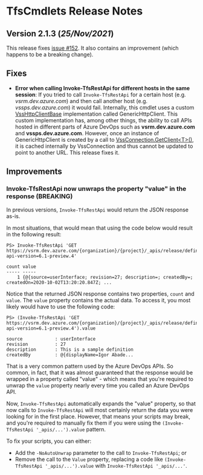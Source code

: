 # TfsCmdlets Release Notes

## Version 2.1.3 (_25/Nov/2021_)

This release fixes [issue #152](https://github.com/igoravl/TfsCmdlets/issues/152). It also contains an improvement (which happens to be a breaking change).

## Fixes

- **Error when calling Invoke-TfsRestApi for different hosts in the same session**: If you tried to call `Invoke-TfsRestApi` for a certain host (e.g. _vsrm.dev.azure.com_) and then call another host (e.g. _vssps.dev.azure.com_) it would fail. Internally, this cmdlet uses a custom [VssHttpClientBase](https://docs.microsoft.com/en-us/previous-versions/dn245567(v=vs.120)) implementation called GenericHttpClient. This custom implementation has, among other things, the ability to call APIs hosted in different parts of Azure DevOps such as **vsrm.dev.azure.com** and **vssps.dev.azure.com**. However, once an instance of GenericHttpClient is created by a call to [VssConnection.GetClient&lt;T&gt;()](https://docs.microsoft.com/en-us/previous-versions/visualstudio/visual-studio-2013/dn228357(v=vs.120)), it is cached internally by VssConnection and thus cannot be updated to point to another URL. This release fixes it.

## Improvements

### Invoke-TfsRestApi now unwraps the property "value" in the response (BREAKING)

In previous versions, `Invoke-TfsRestApi` would return the JSON response as-is.

In most situations, that would mean that using the code below would result in the following result:

```
PS> Invoke-TfsRestApi 'GET https://vsrm.dev.azure.com/{organization}/{project}/_apis/release/definitions?api-version=6.1-preview.4'

count value
----- -----
    1 {@{source=userInterface; revision=27; description=; createdBy=; createdOn=2020-10-02T13:20:20.847Z; ...
```

Notice that the returned JSON response contains two properties, `count` and `value`. The `value` property contains the actual data. To access it, you most likely would have to use the following code:

```
PS> (Invoke-TfsRestApi 'GET https://vsrm.dev.azure.com/{organization}/{project}/_apis/release/definitions?api-version=6.1-preview.4').value

source            : userInterface
revision          : 27
description       : This is a sample definition
createdBy         : @{displayName=Igor Abade...
```

That is a very common pattern used by the Azure DevOps APIs. So common, in fact, that it was almost guaranteed that the response would be wrapped in a property called "value" - which means that you're required to unwrap the `value` property nearly every time you called an Azure DevOps API.

Now, `Invoke-TfsRestApi` automatically expands the "value" property, so that now calls to `Invoke-TfsRestApi` will most certainly return the data you were looking for in the first place. However, that means your scripts may break, and you're required to manually fix them if you were using the `(Invoke-TfsRestApi '_apis/...').value` pattern.

To fix your scripts, you can either:

- Add the `-NoAutoUnwrap` parameter to the call to `Invoke-TfsRestApi`; or
- Remove the call to the `Value` property, replacing a code like `(Invoke-TfsRestApi '_apis/...').value` with `Invoke-TfsRestApi '_apis/...'`.
